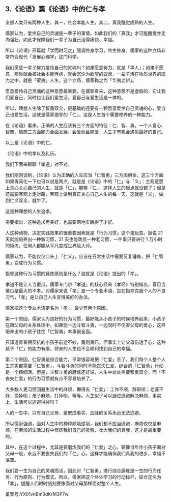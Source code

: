 ## 3.《论语》篇《论语》中的仁与孝
全部人类只有两种人生，其一，社会本能人生，其二，真我醒觉成熟的人生。


儒家认为，爱怜自己的灵魂是一辈子的事情，如此我们的「真我」才可能醒觉并走向强壮，如此才保障我们一辈子为自己活得痛快、幸福。


所以《论语》开篇就「学而时习之」强调终身学习，终生修身。儒家的这种立场非常符合现代「发展心理学」这门科学。


我们愿意一辈子努力爱怜自己的灵魂吗？如果愿意努力，就是「华人」；如果不愿意，那你就会被社会本能俘虏，就会沉沦为欲望的奴隶，一辈子活在物质世界的压力之中，就是「蛮夷」人生。这个立场，儒家称之为「华夷之辨」。


愿意爱怜自己灵魂的这种意愿最重要，在儒家看来，这种意愿不是虚假的，它让我们爱自己，同时也让我们爱生活，爱自己与爱生活是一体的。


所以，理想人生除了智勇双全，更基础的还要有一颗愿意爱怜自己灵魂的心，爱自己也爱生活，这就是儒家倡导的「仁」，这是人生首个需要修养的一种能力。


在《论语》看来，正确的人生应该有三个方面的特征：仁、智、勇。一个人爱心、智商、情商三方面能力全面发展，会爱而且能爱，人生才有机会遇见最好的自己。


以上是《论语》中的仁。


《论语》中的孝以及礼乐。


我们下面来聊聊「孝道」对不对。


我们刚刚谈到，《论语》认为正确的人生应当「仁智勇」三方面俱全，这三个方面如果再简化一下也可以说是两点，就是是《论语》中的「仁」与「义」：主观意愿上真心关心自己的人生，就是「仁」，能够「仁」，这样人生的起点就没错了；但是还需要客观上走对路，客观上做到真正关心自己人生的每一天，这就是「义」。做到仁义双全，就牛了。


这是种理想的人生追求。


需要指出，这种追求再美好，也需要落地实践得了才好。


人这种动物，决定实践效果的很重要因素就是「行为习惯」这个鬼玩意。据说 21 天就能培养出一种新习惯，21 天也能改变一种老习惯，一件事只要进行 1 万小时的锤炼，任何人都能从平凡变成世界级大师。


儒家认为，不能仅仅口头上「仁义」，应该在日常生活中需要反复锤炼，把「仁智勇」变成行为习惯。


指导这种行为习惯的锤炼原则是什么？这就是《论语》提出的「孝」。


孝道不是让人当傻瓜，儒家专门讲「孝道」的核心经典《孝经》特别指出，盲目当傻瓜是最大的不孝。对儒家来说「孝」是一个专业术语，旨在指导克服个人的不良习气，「孝」是让自己人生变得美好的办法。


儒家把这个专业术语定名为「孝」，最少有两个原因。


第一个原因，儒家认为良好的行为习惯，最好能从小孩子的时候培养起来，小孩子在跟父母的关系处理中，如果能一边斗智斗勇，一边同时不伤害父母的爱心，这样培养出的小孩子往往「仁智勇」本事很全面。


只知道青春期反抗的小孩子前途不妙，勇则勇已，但事实上让父母伤透了心，这种孩子「仁」的能力有限，将来的人生也不会顺利找到自己的幸福。


第二个原因，仁智勇是综合能力，平常很容易把「仁爱」丢了。我们每个人整个人生其实都需要「仁智勇」，斗智斗勇的同时不能丧失仁爱，综合的「仁智勇」行动是一个精细活。但是，斗智斗勇的磨炼还好说，人生中处处需要智勇双全，而「不丧失仁爱」的行为习惯就有点不容易培养了。


大多数人更习惯回避生活中的麻烦，懒得去「仁爱」：工作不顺，辞职呗；老婆不好，换掉呗；孩子麻烦，打掉呗，等等。人生似乎可以通过逃避解决麻烦，事实上，生活可以逃避得掉吗？


人的一生中，只有自己父母，是既成事实，血脉的关系永远无法逃避。


所以儒家强调，面对人生中的种种顺境逆境，我们都不应当逃避，麻烦仅仅是麻烦，在麻烦的生活过程中修炼我们自己的灵魂、壮大我们的真我，这才是最重要的。


其中，在这个过程中，尤其是要磨炼我们的「仁爱」之心，要像当年作小孩子面对父母一般，永远不要丧失我们的「仁」心，这样才能确保我们真我的进步，幸福不落空。


我们要一生为自己的灵魂而活，因此对「仁智勇」进行综合磨炼是一生的行为任务、行为原则、行为模式，所以，儒家把这个终生学习的行动标杆，综合定名为「孝」，提醒人们时时刻刻要像面对父母那样面对整个人生。


备案号:YX01vnBm3dKrM3P7w

